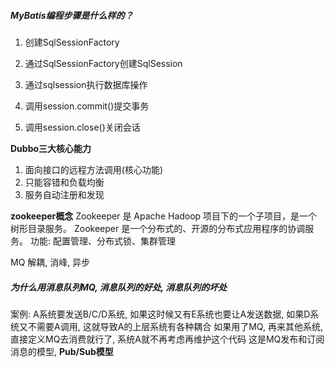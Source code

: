#####  MyBatis编程步骤是什么样的？

1. 创建SqlSessionFactory

2. 通过SqlSessionFactory创建SqlSession

3. 通过sqlsession执行数据库操作

4. 调用session.commit()提交事务

5. 调用session.close()关闭会话


**Dubbo三大核心能力**
1. 面向接口的远程方法调用(核心功能)
2. 只能容错和负载均衡
3. 服务自动注册和发现



**zookeeper概念**
Zookeeper 是 Apache Hadoop 项目下的一个子项目，是一个树形目录服务。
Zookeeper 是一个分布式的、开源的分布式应用程序的协调服务。
功能: 配置管理、分布式锁、集群管理

MQ
解耦, 消峰, 异步

##### 为什么用消息队列MQ, 消息队列的好处, 消息队列的坏处
案例: A系统要发送B/C/D系统, 如果这时候又有E系统也要让A发送数据, 如果D系统又不需要A调用, 这就导致A的上层系统有各种耦合
如果用了MQ, 再来其他系统, 直接定义MQ去消费就行了, 系统A就不再考虑再维护这个代码
这是MQ发布和订阅消息的模型, **Pub/Sub模型**



